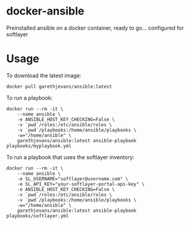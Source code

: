 # docker-ansible
Preinstalled ansible on a docker container, ready to go... configured for softlayer

# Usage

To download the latest image:

    docker pull garethjevans/ansible:latest

To run a playbook:

    docker run --rm -it \
        --name ansible \
        -e ANSIBLE_HOST_KEY_CHECKING=False \
        -v `pwd`/roles:/etc/ansible/roles \
        -v `pwd`/playbooks:/home/ansible/playbooks \
        -w="/home/ansible" \
        garethjevans/ansible:latest ansible-playbook playbooks/myplaybook.yml

To run a playbook that uses the softlayer inventory:

    docker run --rm -it \
        --name ansible \
        -e SL_USERNAME="softlayer@username.com" \
        -e SL_API_KEY="your-softlayer-portal-api-key" \
        -e ANSIBLE_HOST_KEY_CHECKING=False \
        -v `pwd`/roles:/etc/ansible/roles \
        -v `pwd`/playbooks:/home/ansible/playbooks \
        -w="/home/ansible" \
        garethjevans/ansible:latest ansible-playbook playbooks/softlayer.yml
